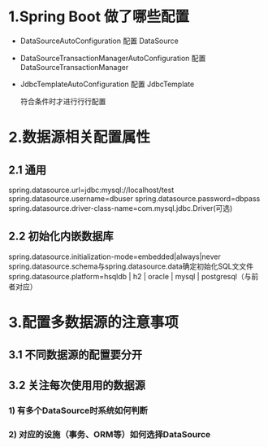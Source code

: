 # 1.Spring Boot 做了哪些配置

* DataSourceAutoConfiguration
  配置 DataSource

* DataSourceTransactionManagerAutoConfiguration
  配置 DataSourceTransactionManager

* JdbcTemplateAutoConfiguration
  配置 JdbcTemplate

  符合条件时才进⾏行行配置

# 2.数据源相关配置属性

## 2.1 通用

spring.datasource.url=jdbc:mysql://localhost/test
spring.datasource.username=dbuser
spring.datasource.password=dbpass
spring.datasource.driver-class-name=com.mysql.jdbc.Driver(可选)

## 2.2 初始化内嵌数据库

spring.datasource.initialization-mode=embedded|always|never
spring.datasource.schema与spring.datasource.data确定初始化SQL⽂文件
spring.datasource.platform=hsqldb | h2 | oracle | mysql | postgresql（与前者对应）

# 3.配置多数据源的注意事项

## 3.1 不同数据源的配置要分开

## 3.2 关注每次使⽤用的数据源

### 1) 有多个DataSource时系统如何判断

### 2) 对应的设施（事务、ORM等）如何选择DataSource